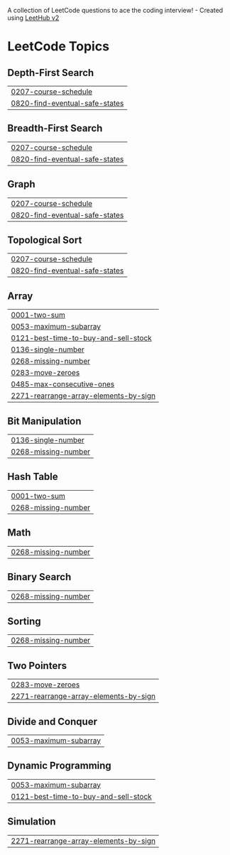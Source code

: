 A collection of LeetCode questions to ace the coding interview! - Created using [LeetHub v2](https://github.com/arunbhardwaj/LeetHub-2.0)
<!---LeetCode Topics Start-->
# LeetCode Topics
## Depth-First Search
|  |
| ------- |
| [0207-course-schedule](https://github.com/Suvarchala04/Leetcode/tree/master/0207-course-schedule) |
| [0820-find-eventual-safe-states](https://github.com/Suvarchala04/Leetcode/tree/master/0820-find-eventual-safe-states) |
## Breadth-First Search
|  |
| ------- |
| [0207-course-schedule](https://github.com/Suvarchala04/Leetcode/tree/master/0207-course-schedule) |
| [0820-find-eventual-safe-states](https://github.com/Suvarchala04/Leetcode/tree/master/0820-find-eventual-safe-states) |
## Graph
|  |
| ------- |
| [0207-course-schedule](https://github.com/Suvarchala04/Leetcode/tree/master/0207-course-schedule) |
| [0820-find-eventual-safe-states](https://github.com/Suvarchala04/Leetcode/tree/master/0820-find-eventual-safe-states) |
## Topological Sort
|  |
| ------- |
| [0207-course-schedule](https://github.com/Suvarchala04/Leetcode/tree/master/0207-course-schedule) |
| [0820-find-eventual-safe-states](https://github.com/Suvarchala04/Leetcode/tree/master/0820-find-eventual-safe-states) |
## Array
|  |
| ------- |
| [0001-two-sum](https://github.com/Suvarchala04/Leetcode/tree/master/0001-two-sum) |
| [0053-maximum-subarray](https://github.com/Suvarchala04/Leetcode/tree/master/0053-maximum-subarray) |
| [0121-best-time-to-buy-and-sell-stock](https://github.com/Suvarchala04/Leetcode/tree/master/0121-best-time-to-buy-and-sell-stock) |
| [0136-single-number](https://github.com/Suvarchala04/Leetcode/tree/master/0136-single-number) |
| [0268-missing-number](https://github.com/Suvarchala04/Leetcode/tree/master/0268-missing-number) |
| [0283-move-zeroes](https://github.com/Suvarchala04/Leetcode/tree/master/0283-move-zeroes) |
| [0485-max-consecutive-ones](https://github.com/Suvarchala04/Leetcode/tree/master/0485-max-consecutive-ones) |
| [2271-rearrange-array-elements-by-sign](https://github.com/Suvarchala04/Leetcode/tree/master/2271-rearrange-array-elements-by-sign) |
## Bit Manipulation
|  |
| ------- |
| [0136-single-number](https://github.com/Suvarchala04/Leetcode/tree/master/0136-single-number) |
| [0268-missing-number](https://github.com/Suvarchala04/Leetcode/tree/master/0268-missing-number) |
## Hash Table
|  |
| ------- |
| [0001-two-sum](https://github.com/Suvarchala04/Leetcode/tree/master/0001-two-sum) |
| [0268-missing-number](https://github.com/Suvarchala04/Leetcode/tree/master/0268-missing-number) |
## Math
|  |
| ------- |
| [0268-missing-number](https://github.com/Suvarchala04/Leetcode/tree/master/0268-missing-number) |
## Binary Search
|  |
| ------- |
| [0268-missing-number](https://github.com/Suvarchala04/Leetcode/tree/master/0268-missing-number) |
## Sorting
|  |
| ------- |
| [0268-missing-number](https://github.com/Suvarchala04/Leetcode/tree/master/0268-missing-number) |
## Two Pointers
|  |
| ------- |
| [0283-move-zeroes](https://github.com/Suvarchala04/Leetcode/tree/master/0283-move-zeroes) |
| [2271-rearrange-array-elements-by-sign](https://github.com/Suvarchala04/Leetcode/tree/master/2271-rearrange-array-elements-by-sign) |
## Divide and Conquer
|  |
| ------- |
| [0053-maximum-subarray](https://github.com/Suvarchala04/Leetcode/tree/master/0053-maximum-subarray) |
## Dynamic Programming
|  |
| ------- |
| [0053-maximum-subarray](https://github.com/Suvarchala04/Leetcode/tree/master/0053-maximum-subarray) |
| [0121-best-time-to-buy-and-sell-stock](https://github.com/Suvarchala04/Leetcode/tree/master/0121-best-time-to-buy-and-sell-stock) |
## Simulation
|  |
| ------- |
| [2271-rearrange-array-elements-by-sign](https://github.com/Suvarchala04/Leetcode/tree/master/2271-rearrange-array-elements-by-sign) |
<!---LeetCode Topics End-->